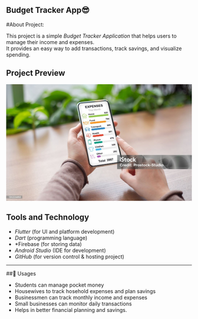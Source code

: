 ## Budget Tracker App😎
#About Project:

This project is a simple *Budget Tracker Application* that helps users to manage their income and expenses.  
It provides an easy way to add transactions, track savings, and visualize spending.  

## Project Preview
![Budget Tracker Screenshot](budget.jpg)



## Tools and Technology  

- *Flutter* (for UI and platform development)  
- *Dart* (programming language)  
- *Firebase  (for storing data)  
- *Android Studio* (IDE for development)  
- *GitHub* (for version control & hosting project)  

---

##🐹 Usages  

- Students can manage pocket money
- Housewives to track hosehold expenses and plan savings 
- Businessmen can track monthly income and expenses  
- Small businesses can monitor daily transactions  
- Helps in better financial planning and savings.

